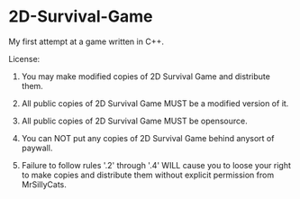# 2D-Survival-Game
My first attempt at a game written in C++.

License:
1. You may make modified copies of 2D Survival Game and distribute them.
2. All public copies of 2D Survival Game MUST be a modified version of it.
3. All public copies of 2D Survival Game MUST be opensource.
4. You can NOT put any copies of 2D Survival Game behind anysort of paywall.

5. Failure to follow rules '.2' through '.4' WILL cause you to loose your right to make copies and distribute them without explicit permission from MrSillyCats.
